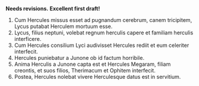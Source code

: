 **Needs revisions.**
**Excellent first draft!**

1. Cum Hercules missus esset ad pugnandum cerebrum, canem tricipitem, Lycus putabat Herculem mortuum esse. 
2. Lycus, filius neptuni, volebat regnum herculis capere et familiam herculis interficere.
3. Cum Hercules consilium Lyci audivisset Hercules rediit et eum celeriter interfecit. 
4. Hercules puniebatur a Junone ob id factum horribile.  
5. Anima Herculis a Junone capta est et Hercules Megaram, filiam creontis, et suos filios, Therimacum et Ophitem interfecit.
6. Postea, Hercules nolebat vivere Herculesque datus est in servitium. 
